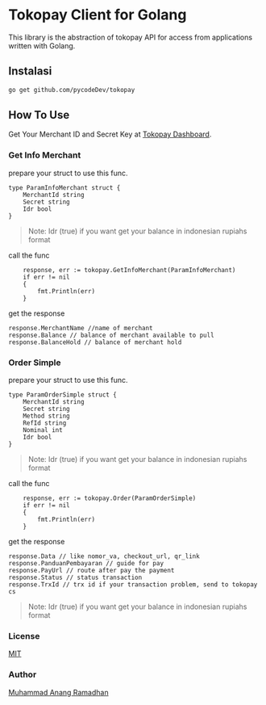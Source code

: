 # Tokopay Client for Golang

This library is the abstraction of tokopay API for access from applications written with Golang.

## Instalasi

```bash
go get github.com/pycodeDev/tokopay
```

## How To Use
Get Your Merchant ID and Secret Key at [Tokopay Dashboard](https://dash.tokopay.id/pengaturan/secret-key).

### Get Info Merchant
prepare your struct to use this func.
```golang
type ParamInfoMerchant struct {
    MerchantId string
    Secret string
    Idr bool
}
```
> Note:
> Idr (true) if you want get your balance in indonesian rupiahs format

call the func

```golang
    response, err := tokopay.GetInfoMerchant(ParamInfoMerchant)
    if err != nil
    {
        fmt.Println(err)
    }
```

get the response

```golang
response.MerchantName //name of merchant
response.Balance // balance of merchant available to pull
response.BalanceHold // balance of merchant hold
```

### Order Simple
prepare your struct to use this func.
```golang
type ParamOrderSimple struct {
    MerchantId string
    Secret string
    Method string
    RefId string
    Nominal int
    Idr bool
}
```
> Note:
> Idr (true) if you want get your balance in indonesian rupiahs format

call the func

```golang
    response, err := tokopay.Order(ParamOrderSimple)
    if err != nil
    {
        fmt.Println(err)
    }
```

get the response

```golang
response.Data // like nomor_va, checkout_url, qr_link
response.PanduanPembayaran // guide for pay
response.PayUrl // route after pay the payment
response.Status // status transaction
response.TrxId // trx id if your transaction problem, send to tokopay cs
```
> Note:
> Idr (true) if you want get your balance in indonesian rupiahs format

### License

[MIT](https://github.com/aripadrian/tokovoucher/blob/master/LICENSE)

### Author

[Muhammad Anang Ramadhan](mailto:muhammadanangr@gmail.com)